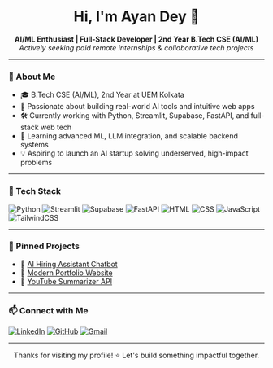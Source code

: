 <h1 align="center">Hi, I'm Ayan Dey 👋</h1>

<p align="center">
  <b>AI/ML Enthusiast | Full-Stack Developer | 2nd Year B.Tech CSE (AI/ML)</b><br>
  <i>Actively seeking paid remote internships & collaborative tech projects</i>
</p>

---

### 🚀 About Me

- 🎓 B.Tech CSE (AI/ML), 2nd Year at UEM Kolkata
- 🤖 Passionate about building real-world AI tools and intuitive web apps
- 🛠️ Currently working with Python, Streamlit, Supabase, FastAPI, and full-stack web tech
- 🌱 Learning advanced ML, LLM integration, and scalable backend systems
- 💡 Aspiring to launch an AI startup solving underserved, high-impact problems

---

### 🔨 Tech Stack

![Python](https://img.shields.io/badge/-Python-3776AB?style=for-the-badge&logo=python&logoColor=white)
![Streamlit](https://img.shields.io/badge/-Streamlit-FF4B4B?style=for-the-badge&logo=streamlit&logoColor=white)
![Supabase](https://img.shields.io/badge/-Supabase-3ECF8E?style=for-the-badge&logo=supabase&logoColor=white)
![FastAPI](https://img.shields.io/badge/-FastAPI-009688?style=for-the-badge&logo=fastapi&logoColor=white)
![HTML](https://img.shields.io/badge/-HTML5-E34F26?style=for-the-badge&logo=html5&logoColor=white)
![CSS](https://img.shields.io/badge/-CSS3-1572B6?style=for-the-badge&logo=css3&logoColor=white)
![JavaScript](https://img.shields.io/badge/-JavaScript-F7DF1E?style=for-the-badge&logo=javascript&logoColor=black)
![TailwindCSS](https://img.shields.io/badge/-TailwindCSS-06B6D4?style=for-the-badge&logo=tailwindcss&logoColor=white)

---

### 📌 Pinned Projects

- 🔗 [AI Hiring Assistant Chatbot](https://github.com/35250/ai-hiring-assistant)
- 🔗 [Modern Portfolio Website](https://github.com/35250/modern-portfolio-website)
- 🔗 [YouTube Summarizer API](https://github.com/35250/youtube-summarizer-api)

---

### 📫 Connect with Me

[![LinkedIn](https://img.shields.io/badge/-LinkedIn-0A66C2?style=for-the-badge&logo=linkedin&logoColor=white)](https://www.linkedin.com/in/ayandey212105242)
[![GitHub](https://img.shields.io/badge/-GitHub-181717?style=for-the-badge&logo=github&logoColor=white)](https://github.com/35250)
[![Gmail](https://img.shields.io/badge/-Gmail-D14836?style=for-the-badge&logo=gmail&logoColor=white)](mailto:ayandey2285@gmail.com)

---

<p align="center">
  Thanks for visiting my profile! ⭐ Let's build something impactful together.
</p>
